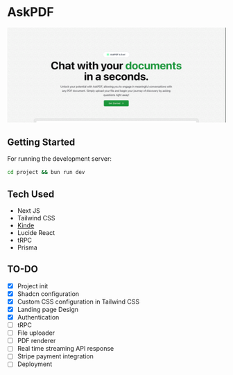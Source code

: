 # AskPDF

![Project Image](https://github.com/PrasathRavichandran/ASKPDF/blob/main/Documents/app-preview.png)

## Getting Started

For running the development server:

```bash
cd project && bun run dev
```

## Tech Used

- Next JS
- Tailwind CSS
- [Kinde](https://kinde.com)
- Lucide React
- tRPC
- Prisma

## TO-DO

- [x] Project init
- [x] Shadcn configuration
- [x] Custom CSS configuration in Tailwind CSS
- [x] Landing page Design
- [x] Authentication
- [ ] tRPC
- [ ] File uploader
- [ ] PDF renderer
- [ ] Real time streaming API response
- [ ] Stripe payment integration
- [ ] Deployment
